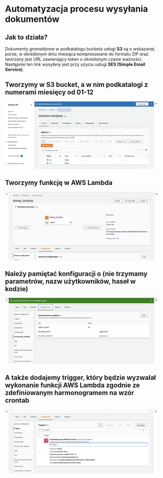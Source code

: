 # Automatyzacja procesu wysyłania dokumentów

## Jak to działa?
Dokumenty gromadzone w podkatalogu bucketa usługi **S3** są o wskazanej porze, w określonym dniu miesiąca  kompresowane do formatu ZIP oraz tworzony jest URL zawierający token o określonym czasie ważności.  Następnie ten link wysyłany jest przy użyciu usługi **SES (Simple Email Service)**.

## Tworzymy w **S3** bucket, a w nim podkatalogi z numerami miesięcy od 01-12
<img src='images/aws1.png'>

## Tworzymy funkcję w **AWS Lambda**
<img src='images/aws2.png'>

## Należy pamiętać konfiguracji o (nie trzymamy parametrów, nazw użytkowników, haseł w kodzie)
<img src='images/aws3.png'>

## A także dodajemy trigger, który będzie wyzwalał wykonanie funkcji AWS Lambda zgodnie ze zdefiniowanym harmonogramem na wzór crontab
<img src='images/aws4.png'>

